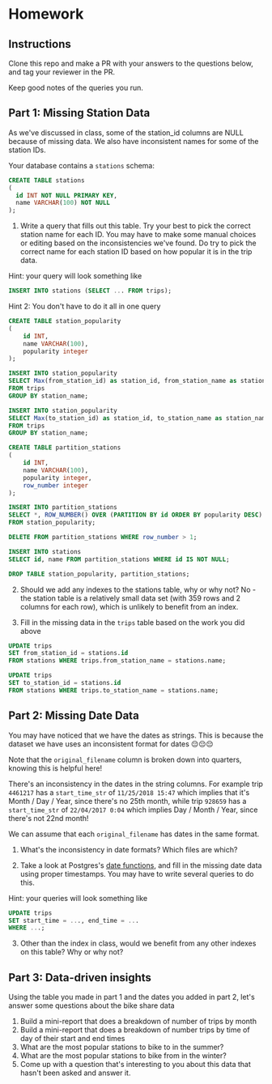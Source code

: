 # Homework

## Instructions

Clone this repo and make a PR with your answers to the questions below, and tag your reviewer in the PR.

Keep good notes of the queries you run.

## Part 1: Missing Station Data

As we've discussed in class, some of the station_id columns are NULL because of missing data. We also have inconsistent names for some of the station IDs.

Your database contains a `stations` schema:

```sql
CREATE TABLE stations
(
  id INT NOT NULL PRIMARY KEY,
  name VARCHAR(100) NOT NULL
);
```

1. Write a query that fills out this table. Try your best to pick the correct station name for each ID. You may have to make some manual choices or editing based on the inconsistencies we've found. Do try to pick the correct name for each station ID based on how popular it is in the trip data.

Hint: your query will look something like

```sql
INSERT INTO stations (SELECT ... FROM trips);
```

Hint 2: You don't have to do it all in one query

```sql
CREATE TABLE station_popularity
(
    id INT,
    name VARCHAR(100),
    popularity integer
);

INSERT INTO station_popularity
SELECT Max(from_station_id) as station_id, from_station_name as station_name, count(from_station_name) as popularity
FROM trips
GROUP BY station_name;

INSERT INTO station_popularity
SELECT Max(to_station_id) as station_id, to_station_name as station_name, count(to_station_name) as popularity
FROM trips
GROUP BY station_name;

CREATE TABLE partition_stations
(
    id INT,
    name VARCHAR(100),
    popularity integer,
    row_number integer
);

INSERT INTO partition_stations
SELECT *, ROW_NUMBER() OVER (PARTITION BY id ORDER BY popularity DESC)
FROM station_popularity;

DELETE FROM partition_stations WHERE row_number > 1;

INSERT INTO stations
SELECT id, name FROM partition_stations WHERE id IS NOT NULL;

DROP TABLE station_popularity, partition_stations;
```

2. Should we add any indexes to the stations table, why or why not?
   No - the station table is a relatively small data set (with 359 rows and 2 columns for each row), which is unlikely to benefit from an index.

3. Fill in the missing data in the `trips` table based on the work you did above

```sql
UPDATE trips
SET from_station_id = stations.id
FROM stations WHERE trips.from_station_name = stations.name;

UPDATE trips
SET to_station_id = stations.id
FROM stations WHERE trips.to_station_name = stations.name;
```

## Part 2: Missing Date Data

You may have noticed that we have the dates as strings. This is because the dataset we have uses an inconsistent format for dates 😔😔😔

Note that the `original_filename` column is broken down into quarters, knowing this is helpful here!

There's an inconsistency in the dates in the string columns. For example trip `4461217` has a `start_time_str` of `11/25/2018 15:47` which implies that it's Month / Day / Year, since there's no 25th month, while trip `928659` has a `start_time_str` of `22/04/2017 0:04` which implies Day / Month / Year, since there's not 22nd month!

We can assume that each `original_filename` has dates in the same format.

1. What's the inconsistency in date formats? Which files are which?

2. Take a look at Postgres's [date functions](https://www.postgresql.org/docs/12/functions-datetime.html), and fill in the missing date data using proper timestamps. You may have to write several queries to do this.

Hint: your queries will look something like

```sql
UPDATE trips
SET start_time = ..., end_time = ...
WHERE ...;
```

3. Other than the index in class, would we benefit from any other indexes on this table? Why or why not?

## Part 3: Data-driven insights

Using the table you made in part 1 and the dates you added in part 2, let's answer some questions about the bike share data

1. Build a mini-report that does a breakdown of number of trips by month
2. Build a mini-report that does a breakdown of number trips by time of day of their start and end times
3. What are the most popular stations to bike to in the summer?
4. What are the most popular stations to bike from in the winter?
5. Come up with a question that's interesting to you about this data that hasn't been asked and answer it.

